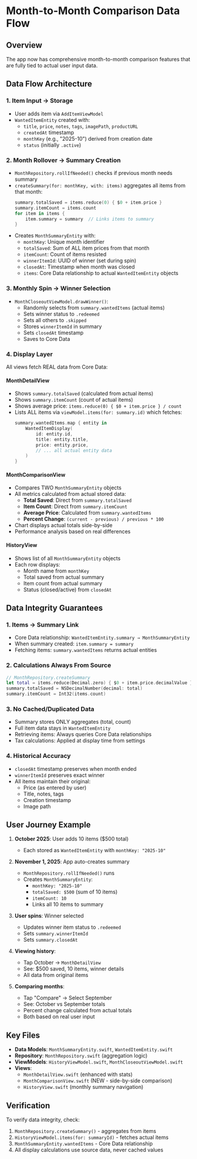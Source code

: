 # Month-to-Month Comparison Data Flow

## Overview
The app now has comprehensive month-to-month comparison features that are fully tied to actual user input data.

## Data Flow Architecture

### 1. Item Input → Storage
- User adds item via `AddItemViewModel`
- `WantedItemEntity` created with:
  - `title`, `price`, `notes`, `tags`, `imagePath`, `productURL`
  - `createdAt` timestamp
  - `monthKey` (e.g., "2025-10") derived from creation date
  - `status` (initially `.active`)

### 2. Month Rollover → Summary Creation
- `MonthRepository.rollIfNeeded()` checks if previous month needs summary
- `createSummary(for: monthKey, with: items)` aggregates all items from that month:
  ```swift
  summary.totalSaved = items.reduce(0) { $0 + item.price }
  summary.itemCount = items.count
  for item in items {
      item.summary = summary  // Links items to summary
  }
  ```
- Creates `MonthSummaryEntity` with:
  - `monthKey`: Unique month identifier
  - `totalSaved`: Sum of ALL item prices from that month
  - `itemCount`: Count of items resisted
  - `winnerItemId`: UUID of winner (set during spin)
  - `closedAt`: Timestamp when month was closed
  - `items`: Core Data relationship to actual `WantedItemEntity` objects

### 3. Monthly Spin → Winner Selection
- `MonthCloseoutViewModel.drawWinner()`:
  - Randomly selects from `summary.wantedItems` (actual items)
  - Sets winner status to `.redeemed`
  - Sets all others to `.skipped`
  - Stores `winnerItemId` in summary
  - Sets `closedAt` timestamp
  - Saves to Core Data

### 4. Display Layer
All views fetch REAL data from Core Data:

#### MonthDetailView
- Shows `summary.totalSaved` (calculated from actual items)
- Shows `summary.itemCount` (count of actual items)
- Shows average price: `items.reduce(0) { $0 + item.price } / count`
- Lists ALL items via `viewModel.items(for: summary.id)` which fetches:
  ```swift
  summary.wantedItems.map { entity in
      WantedItemDisplay(
          id: entity.id,
          title: entity.title,
          price: entity.price,
          // ... all actual entity data
      )
  }
  ```

#### MonthComparisonView
- Compares TWO `MonthSummaryEntity` objects
- All metrics calculated from actual stored data:
  - **Total Saved**: Direct from `summary.totalSaved`
  - **Item Count**: Direct from `summary.itemCount`
  - **Average Price**: Calculated from `summary.wantedItems`
  - **Percent Change**: `(current - previous) / previous * 100`
- Chart displays actual totals side-by-side
- Performance analysis based on real differences

#### HistoryView
- Shows list of all `MonthSummaryEntity` objects
- Each row displays:
  - Month name from `monthKey`
  - Total saved from actual summary
  - Item count from actual summary
  - Status (closed/active) from `closedAt`

## Data Integrity Guarantees

### 1. Items → Summary Link
- Core Data relationship: `WantedItemEntity.summary → MonthSummaryEntity`
- When summary created: `item.summary = summary`
- Fetching items: `summary.wantedItems` returns actual entities

### 2. Calculations Always From Source
```swift
// MonthRepository.createSummary
let total = items.reduce(Decimal.zero) { $0 + item.price.decimalValue }
summary.totalSaved = NSDecimalNumber(decimal: total)
summary.itemCount = Int32(items.count)
```

### 3. No Cached/Duplicated Data
- Summary stores ONLY aggregates (total, count)
- Full item data stays in `WantedItemEntity`
- Retrieving items: Always queries Core Data relationships
- Tax calculations: Applied at display time from settings

### 4. Historical Accuracy
- `closedAt` timestamp preserves when month ended
- `winnerItemId` preserves exact winner
- All items maintain their original:
  - Price (as entered by user)
  - Title, notes, tags
  - Creation timestamp
  - Image path

## User Journey Example

1. **October 2025**: User adds 10 items ($500 total)
   - Each stored as `WantedItemEntity` with `monthKey: "2025-10"`

2. **November 1, 2025**: App auto-creates summary
   - `MonthRepository.rollIfNeeded()` runs
   - Creates `MonthSummaryEntity`:
     - `monthKey: "2025-10"`
     - `totalSaved: $500` (sum of 10 items)
     - `itemCount: 10`
     - Links all 10 items to summary

3. **User spins**: Winner selected
   - Updates winner item status to `.redeemed`
   - Sets `summary.winnerItemId`
   - Sets `summary.closedAt`

4. **Viewing history**:
   - Tap October → `MonthDetailView`
   - See: $500 saved, 10 items, winner details
   - All data from original items

5. **Comparing months**:
   - Tap "Compare" → Select September
   - See: October vs September totals
   - Percent change calculated from actual totals
   - Both based on real user input

## Key Files

- **Data Models**: `MonthSummaryEntity.swift`, `WantedItemEntity.swift`
- **Repository**: `MonthRepository.swift` (aggregation logic)
- **ViewModels**: `HistoryViewModel.swift`, `MonthCloseoutViewModel.swift`
- **Views**:
  - `MonthDetailView.swift` (enhanced with stats)
  - `MonthComparisonView.swift` (NEW - side-by-side comparison)
  - `HistoryView.swift` (monthly summary navigation)

## Verification

To verify data integrity, check:
1. `MonthRepository.createSummary()` - aggregates from items
2. `HistoryViewModel.items(for: summaryId)` - fetches actual items
3. `MonthSummaryEntity.wantedItems` - Core Data relationship
4. All display calculations use source data, never cached values
